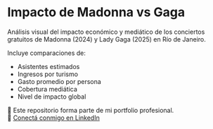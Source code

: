 # Impacto de Madonna vs Gaga

Análisis visual del impacto económico y mediático de los conciertos gratuitos de Madonna (2024) y Lady Gaga (2025) en Río de Janeiro.

Incluye comparaciones de:

- Asistentes estimados  
- Ingresos por turismo  
- Gasto promedio por persona  
- Cobertura mediática  
- Nivel de impacto global  

📁 Este repositorio forma parte de mi portfolio profesional.  
🔗 [Conectá conmigo en LinkedIn](https://www.linkedin.com/in/lucas-acuna/)
